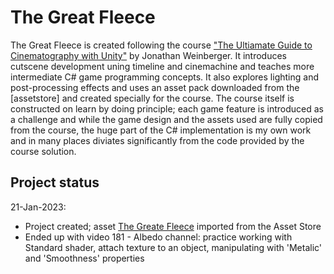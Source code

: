 # The Great Fleece
The Great Fleece is created following the course ["The Ultiamate Guide to Cinematography with Unity"](https://risesmart.udemy.com/course/the-ultimate-guide-to-game-development-with-unity/learn/lecture/34331704#overview) by Jonathan Weinberger.
It introduces cutscene development uning timeline and cinemachine and teaches more intermediate C# game programming concepts. It also explores lighting and post-processing effects and uses an asset pack downloaded from the [assetstore] and created specially for the course.
The course itself is constructed on learn by doing principle; each game feature is introduced as a challenge and while the game design and the assets used are fully copied from  the course, the huge part of the C# implementation is my own work and in many places diviates significantly from the code provided by the course solution. 

## Project status
21-Jan-2023: 
  - Project created; asset [The Greate Fleece](https://assetstore.unity.com/packages/templates/tutorials/the-great-fleece-110186) imported from the Asset Store
  - Ended up with video 181 - Albedo channel: practice working with Standard shader, attach texture to an object, manipulating with 'Metalic' and 'Smoothness' properties
      
